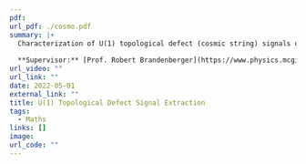 ```yaml
---
pdf: 
url_pdf: ./cosmo.pdf
summary: |+
  Characterization of U(1) topological defect (cosmic string) signals occurring in a class of renormalizable quantum field theories. We develop statistics to extract these signals from primordial CDM background noise in 21cm signal cosmological observations in Python.
  
  **Supervisor:** [Prof. Robert Brandenberger](https://www.physics.mcgill.ca/~rhb/).
url_video: ""
url_link: ""
date: 2022-05-01
external_link: ""
title: U(1) Topological Defect Signal Extraction
tags:
  - Maths
links: []
image: 
url_code: ""
---
```

